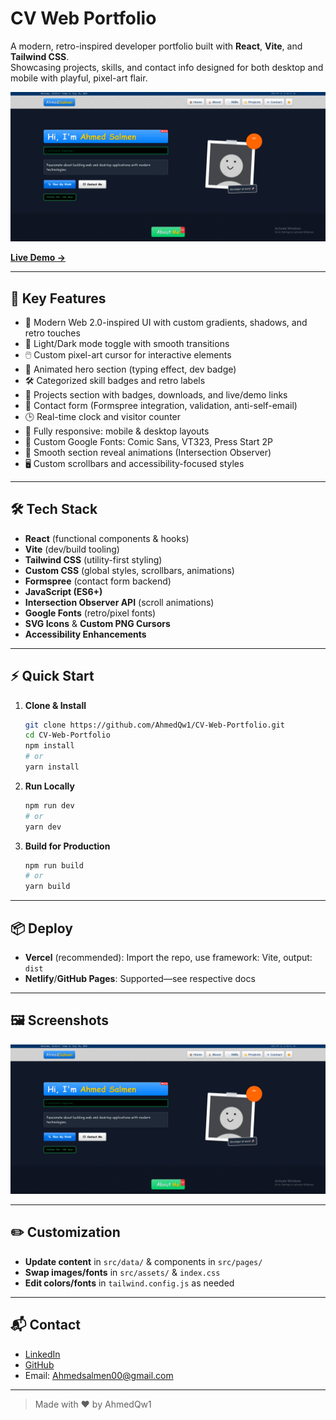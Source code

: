 # CV Web Portfolio

A modern, retro-inspired developer portfolio built with **React**, **Vite**, and **Tailwind CSS**.  
Showcasing projects, skills, and contact info designed for both desktop and mobile with playful, pixel-art flair.

![Website Screenshot](src/assets/images/Website-Showcase.png)

[**Live Demo →**](https://cv-web-portfolio.vercel.app/) 

---

## 🚀 Key Features

- 🌈 Modern Web 2.0-inspired UI with custom gradients, shadows, and retro touches
- 🌙 Light/Dark mode toggle with smooth transitions
- 🖱️ Custom pixel-art cursor for interactive elements
- 👋 Animated hero section (typing effect, dev badge)
- 🛠️ Categorized skill badges and retro labels
- 📂 Projects section with badges, downloads, and live/demo links
- 📧 Contact form (Formspree integration, validation, anti-self-email)
- 🕒 Real-time clock and visitor counter
- 📱 Fully responsive: mobile & desktop layouts
- 🎨 Custom Google Fonts: Comic Sans, VT323, Press Start 2P
- 🏁 Smooth section reveal animations (Intersection Observer)
- 🖥️ Custom scrollbars and accessibility-focused styles

---

## 🛠️ Tech Stack

- **React** (functional components & hooks)
- **Vite** (dev/build tooling)
- **Tailwind CSS** (utility-first styling)
- **Custom CSS** (global styles, scrollbars, animations)
- **Formspree** (contact form backend)
- **JavaScript (ES6+)**
- **Intersection Observer API** (scroll animations)
- **Google Fonts** (retro/pixel fonts)
- **SVG Icons** & **Custom PNG Cursors**
- **Accessibility Enhancements**

---

## ⚡ Quick Start

1. **Clone & Install**
    ```bash
    git clone https://github.com/AhmedQw1/CV-Web-Portfolio.git
    cd CV-Web-Portfolio
    npm install
    # or
    yarn install
    ```
2. **Run Locally**
    ```bash
    npm run dev
    # or
    yarn dev
    ```
3. **Build for Production**
    ```bash
    npm run build
    # or
    yarn build
    ```

---

## 📦 Deploy

- **Vercel** (recommended): Import the repo, use framework: Vite, output: `dist`
- **Netlify**/**GitHub Pages**: Supported—see respective docs

---

## 🖼️ Screenshots

![Website Screenshot](src/assets/images/Website-Showcase.png)

---

## ✏️ Customization

- **Update content** in `src/data/` & components in `src/pages/`
- **Swap images/fonts** in `src/assets/` & `index.css`
- **Edit colors/fonts** in `tailwind.config.js` as needed

---

## 📬 Contact

- [LinkedIn](https://www.linkedin.com/in/ahmed-salmen-26119a370/)
- [GitHub](https://github.com/AhmedQw1)
- Email: Ahmedsalmen00@gmail.com

---

> Made with ❤️ by AhmedQw1

